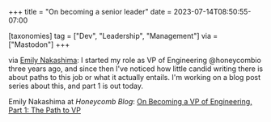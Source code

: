 +++
title = "On becoming a senior leader"
date = 2023-07-14T08:50:55-07:00

[taxonomies]
tag = ["Dev", "Leadership", "Management"]
via = ["Mastodon"]
+++

via [Emily Nakashima](https://hachyderm.io/@eanakashima/110702184162905372): I started my role as VP of Engineering @honeycombio three years ago, and since then I've noticed how little candid writing there is about paths to this job or what it actually entails. I'm working on a blog post series about this, and part 1 is out today.

<!-- more -->

Emily Nakashima at _Honeycomb Blog_: [On Becoming a VP of Engineering, Part 1: The Path to VP](https://www.honeycomb.io/blog/becoming-vp-of-engineering-pt1)
